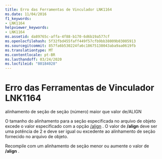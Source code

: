 ```yaml
---
title: Erro das Ferramentas de Vinculador LNK1164
ms.date: 11/04/2016
f1_keywords:
- LNK1164
helpviewer_keywords:
- LNK1164
ms.assetid: da89765c-affa-4f88-b170-6d6b19a577cf
ms.openlocfilehash: 5f32fbd455faff449f57cfb9bb38009b03005913
ms.sourcegitcommit: 857fa6b530224fa6c18675138043aba9aa0619fb
ms.translationtype: MT
ms.contentlocale: pt-BR
ms.lasthandoff: 03/24/2020
ms.locfileid: "80184028"
---
```

# <a name="linker-tools-error-lnk1164"></a>Erro das Ferramentas de Vinculador LNK1164

alinhamento de seção de seção (número) maior que valor de/ALIGN

O tamanho do alinhamento para a seção especificada no arquivo de objeto excede o valor especificado com a opção [/align](../../build/reference/align-section-alignment.md) . O valor de **/align** deve ser uma potência de 2 e deve ser igual ou excedente ao alinhamento de seção fornecido no arquivo de objeto.

Recompile com um alinhamento de seção menor ou aumente o valor de **/align** .
